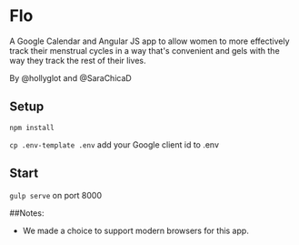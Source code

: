 # Flo

A Google Calendar and Angular JS app to allow women to more effectively track their menstrual cycles in a way that's convenient and gels with the way they track the rest of their lives.

By @hollyglot and @SaraChicaD

## Setup

```npm install```

```cp .env-template .env```
add your Google client id to .env


## Start

`gulp serve` on port 8000

##Notes:
- We made a choice to support modern browsers for this app.